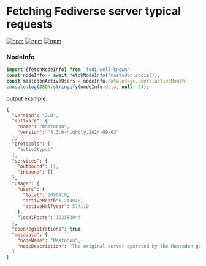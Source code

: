 # Fetching Fediverse server typical requests

[![npm](https://img.shields.io/npm/v/fedi-well-known.svg)](https://www.npmjs.com/package/fedi-well-known)
[![npm](https://github.com/knownverse/fedi-well-known/actions/workflows/node.js.yml/badge.svg)](https://github.com/knownverse/fedi-well-known/actions)
[![npm](https://codecov.io/gh/knownverse/fedi-well-known/branch/master/graph/badge.svg)](https://codecov.io/gh/knownverse/fedi-well-known)


### NodeInfo
```js
import {fetchNodeInfo} from 'fedi-well-known'
const nodeInfo = await fetchNodeInfo('mastodon.social');
const mastodonActiveUsers = nodeInfo.data.usage.users.activeMonth;
console.log(JSON.stringify(nodeInfo.data, null, 2));
```

output example:
```json
{
  "version": "2.0",
  "software": {
    "name": "mastodon",
    "version": "4.3.0-nightly.2024-09-03"
  },
  "protocols": [
    "activitypub"
  ],
  "services": {
    "outbound": [],
    "inbound": []
  },
  "usage": {
    "users": {
      "total": 2090410,
      "activeMonth": 244048,
      "activeHalfyear": 574110
    },
    "localPosts": 103183044
  },
  "openRegistrations": true,
  "metadata": {
    "nodeName": "Mastodon",
    "nodeDescription": "The original server operated by the Mastodon gGmbH non-profit"
  }
}
```
